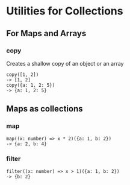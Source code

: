 # Utilities for Collections

## For Maps and Arrays

### copy

Creates a shallow copy of an object or an array

```
copy([1, 2])
-> [1, 2]
copy({a: 1, 2: 5})
-> {a: 1, 2: 5}
```

## Maps as collections

### map

```
map((x: number) => x * 2)({a: 1, b: 2})
-> {a: 2, b: 4}
```

### filter

```
filter((x: number) => x > 1)({a: 1, b: 2})
-> {b: 2}
```
